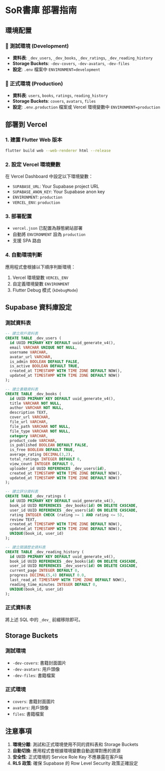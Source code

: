# SoR書庫 部署指南

## 環境配置

### 🧪 測試環境 (Development)
- **資料表**: `_dev_users`, `_dev_books`, `_dev_ratings`, `_dev_reading_history`
- **Storage Buckets**: `-dev-covers`, `-dev-avatars`, `-dev-files`
- **設定**: `.env` 檔案中 `ENVIRONMENT=development`

### 🚀 正式環境 (Production)
- **資料表**: `users`, `books`, `ratings`, `reading_history`
- **Storage Buckets**: `covers`, `avatars`, `files`
- **設定**: `.env.production` 檔案或 Vercel 環境變數中 `ENVIRONMENT=production`

## 部署到 Vercel

### 1. 建置 Flutter Web 版本
```bash
flutter build web --web-renderer html --release
```

### 2. 設定 Vercel 環境變數
在 Vercel Dashboard 中設定以下環境變數：
- `SUPABASE_URL`: Your Supabase project URL
- `SUPABASE_ANON_KEY`: Your Supabase anon key
- `ENVIRONMENT`: `production`
- `VERCEL_ENV`: `production`

### 3. 部署配置
- `vercel.json` 已配置為靜態網站部署
- 自動將 `ENVIRONMENT` 設為 `production`
- 支援 SPA 路由

### 4. 自動環境判斷
應用程式會根據以下順序判斷環境：
1. Vercel 環境變數 `VERCEL_ENV`
2. 自定義環境變數 `ENVIRONMENT`
3. Flutter Debug 模式 (`kDebugMode`)

## Supabase 資料庫設定

### 測試資料表
```sql
-- 建立用戶資料表
CREATE TABLE _dev_users (
  id UUID PRIMARY KEY DEFAULT uuid_generate_v4(),
  email VARCHAR UNIQUE NOT NULL,
  username VARCHAR,
  avatar_url VARCHAR,
  is_admin BOOLEAN DEFAULT FALSE,
  is_active BOOLEAN DEFAULT TRUE,
  created_at TIMESTAMP WITH TIME ZONE DEFAULT NOW(),
  updated_at TIMESTAMP WITH TIME ZONE DEFAULT NOW()
);

-- 建立書籍資料表
CREATE TABLE _dev_books (
  id UUID PRIMARY KEY DEFAULT uuid_generate_v4(),
  title VARCHAR NOT NULL,
  author VARCHAR NOT NULL,
  description TEXT,
  cover_url VARCHAR,
  file_url VARCHAR,
  file_path VARCHAR NOT NULL,
  file_type VARCHAR NOT NULL,
  category VARCHAR,
  product_code VARCHAR,
  is_published BOOLEAN DEFAULT FALSE,
  is_free BOOLEAN DEFAULT TRUE,
  average_rating DECIMAL(3,2),
  total_ratings INTEGER DEFAULT 0,
  view_count INTEGER DEFAULT 0,
  uploader_id UUID REFERENCES _dev_users(id),
  created_at TIMESTAMP WITH TIME ZONE DEFAULT NOW(),
  updated_at TIMESTAMP WITH TIME ZONE DEFAULT NOW()
);

-- 建立評分資料表
CREATE TABLE _dev_ratings (
  id UUID PRIMARY KEY DEFAULT uuid_generate_v4(),
  book_id UUID REFERENCES _dev_books(id) ON DELETE CASCADE,
  user_id UUID REFERENCES _dev_users(id) ON DELETE CASCADE,
  rating INTEGER CHECK (rating >= 1 AND rating <= 5),
  review TEXT,
  created_at TIMESTAMP WITH TIME ZONE DEFAULT NOW(),
  updated_at TIMESTAMP WITH TIME ZONE DEFAULT NOW(),
  UNIQUE(book_id, user_id)
);

-- 建立閱讀歷史資料表
CREATE TABLE _dev_reading_history (
  id UUID PRIMARY KEY DEFAULT uuid_generate_v4(),
  book_id UUID REFERENCES _dev_books(id) ON DELETE CASCADE,
  user_id UUID REFERENCES _dev_users(id) ON DELETE CASCADE,
  current_page INTEGER DEFAULT 0,
  progress DECIMAL(5,4) DEFAULT 0.0,
  last_read_at TIMESTAMP WITH TIME ZONE DEFAULT NOW(),
  reading_time_minutes INTEGER DEFAULT 0,
  UNIQUE(book_id, user_id)
);
```

### 正式資料表
將上述 SQL 中的 `_dev_` 前綴移除即可。

## Storage Buckets

### 測試環境
- `-dev-covers`: 書籍封面圖片
- `-dev-avatars`: 用戶頭像
- `-dev-files`: 書籍檔案

### 正式環境
- `covers`: 書籍封面圖片
- `avatars`: 用戶頭像
- `files`: 書籍檔案

## 注意事項

1. **環境分離**: 測試和正式環境使用不同的資料表和 Storage Buckets
2. **自動切換**: 應用程式會根據環境變數自動選擇對應的資源
3. **安全性**: 正式環境的 Service Role Key 不應暴露在客戶端
4. **RLS 政策**: 確保 Supabase 的 Row Level Security 政策正確設定